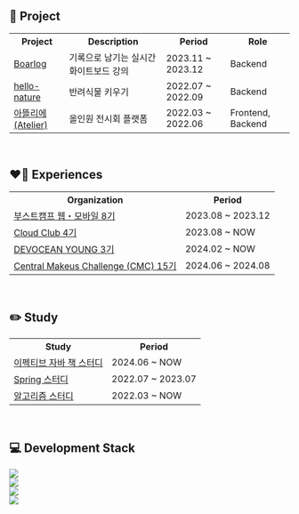 <div>
    <h2>🎁 Project</h2>
  <table>
    <tr>
      <th>Project</th>
      <th>Description</th>
      <th>Period</th>
      <th>Role</th>
    </tr> 
    <tr>
      <td><a href="https://github.com/boostcampwm2023/web13_Boarlog">Boarlog</a></td>
      <td>기록으로 남기는 실시간 화이트보드 강의</td>
      <td>2023.11 ~ 2023.12</td>
      <td>Backend</td>
    </tr>
    <tr>
      <td><a href="https://github.com/tmddus2/hello-nature">hello-nature</a></td>
      <td>반려식물 키우기</td>
      <td>2022.07 ~ 2022.09</td>
      <td>Backend</td>
    </tr>
    <tr>
      <td><a href="https://github.com/woog2ee/Atelier">아뜰리에(Atelier)</a></td>
      <td>올인원 전시회 플랫폼</td>
      <td>2022.03 ~ 2022.06</td>
      <td>Frontend, Backend</td>
    </tr>
  </table>
</div>
<br/>
<div>
    <h2>❤️‍🔥 Experiences</h2>
  <table>
    <tr>
      <th>Organization</th>
      <th>Period</th>
    </tr> 
    <tr>
      <td><a href="https://boostcamp.connect.or.kr/">부스트캠프 웹・모바일 8기</a></td>
      <td>2023.08 ~ 2023.12</td>
    </tr>
    <tr>
      <td><a href="https://www.cloudclub.kr/">Cloud Club 4기</a></td>
      <td>2023.08 ~ NOW</td>
    </tr>
    <tr>
      <td><a href="https://devocean.sk.com/">DEVOCEAN YOUNG 3기</a></td>
      <td>2024.02 ~ NOW</td>
    </tr>
    <tr>
      <td><a href="https://cmc.makeus.in/">Central Makeus Challenge (CMC) 15기</a></td>
      <td>2024.06 ~ 2024.08</td>
    </tr>
  </table>
</div>
<br/>
<div>
    <h2>✏️ Study</h2>
  <table>
    <tr>
      <th>Study</th>
      <th>Period</th>
    </tr> 
    <tr>
      <td><a href="https://github.com/tmddus2/effective-java">이펙티브 자바 책 스터디</a></td>
      <td>2024.06 ~ NOW</td>
    </tr>
    <tr>
      <td><a href="https://github.com/tmddus2/Spring">Spring 스터디</a></td>
      <td>2022.07 ~ 2023.07</td>
    </tr>
    <tr>
      <td><a href="https://github.com/tmddus2/nojam_study">알고리즘 스터디</a></td>
      <td>2022.03 ~ NOW</td>
    </tr>
  </table>
</div>
<br/>
<div>
  <h2>💻 Development Stack</h2>
  <a href="https://skillicons.dev">
    <img src="https://skillicons.dev/icons?i=spring,nestjs,fastapi&theme=light" />
    <br/>
    <img src="https://skillicons.dev/icons?i=mongodb,mysql&theme=light" />
    <br/>
    <img src="https://skillicons.dev/icons?i=java,js&theme=light" />
    <br/>
    <img src="https://skillicons.dev/icons?i=docker,aws,githubactions,nginx&theme=light" />
  </a>
</div>
